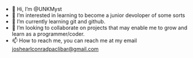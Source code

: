 - 👋 Hi, I’m @UNKMyst
- 👀 I’m interested in learning to become a junior devoloper of some sorts
- 🌱 I’m currently learning git and github.
- 💞️ I’m looking to collaborate on projects that may enable me to grow and learn as a programmer/coder.
- 📫 How to reach me, you can reach me at my email joshearlconradpaclibar@gmail.com

<!---
HeyitsJosh09/HeyitsJosh09 is a ✨ special ✨ repository because its `README.md` (this file) appears on your GitHub profile.
You can click the Preview link to take a look at your changes.
--->
